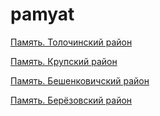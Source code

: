 # pamyat

[Память. Толочинский район](/kp/tolochinskiy)

[Память. Крупский район](/kp/krupskiy)

[Память. Бешенковичский район](/kp/beshenkovichskiy)

[Память. Берёзовский район](/kp/berezovskiy)
